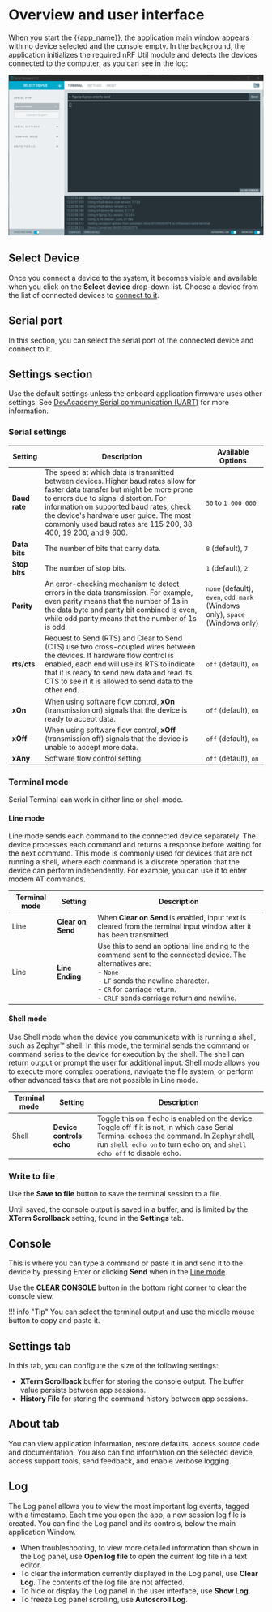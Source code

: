 # Overview and user interface

When you start the {{app_name}}, the application main window appears with no device selected and the console empty.
In the background, the application initializes the required nRF Util module and detects the devices connected to the computer, as you can see in the log:

![{{app_name}} default view at startup](./screenshots/serial_term_startup.png "{{app_name}} default view")

## Select Device

Once you connect a device to the system, it becomes visible and available when you click on the **Select device** drop-down list. Choose a device from the list of connected devices to [connect to it](connecting.md).

## Serial port

In this section, you can select the serial port of the connected device and connect to it.

## Settings section

Use the default settings unless the onboard application firmware uses other settings. See [DevAcademy Serial communication (UART)](https://academy.nordicsemi.com/topic/uart-driver/) for more information.

### Serial settings
| Setting         | Description                                                                                                              | Available Options      |
|-----------------|--------------------------------------------------------------------------------------------------------------------------|-------------------------|
| **Baud rate**   | The speed at which data is transmitted between devices. Higher baud rates allow for faster data transfer but might be more prone to errors due to signal distortion. For information on supported baud rates, check the device's hardware user guide. The most commonly used baud rates are 115 200, 38 400, 19 200, and 9 600. | `50` to `1 000 000`           |
| **Data bits**   | The number of bits that carry data.                                                                                      | `8` (default), `7`          |
| **Stop bits**   | The number of stop bits.                                                                                                | `1` (default), `2`          |
| **Parity**      | An error-checking mechanism to detect errors in the data transmission. For example, even parity means that the number of 1s in the data byte and parity bit combined is even, while odd parity means that the number of 1s is odd. | `none` (default), `even`, `odd`, `mark` (Windows only), `space` (Windows only) |
| **rts/cts**     | Request to Send (RTS) and Clear to Send (CTS) use two cross-coupled wires between the devices. If hardware flow control is enabled, each end will use its RTS to indicate that it is ready to send new data and read its CTS to see if it is allowed to send data to the other end. | `off` (default), `on`       |
| **xOn**         | When using software flow control, **xOn** (transmission on) signals that the device is ready to accept data.                | `off` (default), `on`       |
| **xOff**        | When using software flow control, **xOff** (transmission off) signals that the device is unable to accept more data.         | `off` (default), `on`       |
| **xAny**        | Software flow control setting.                                                                                          | `off` (default), `on`       |

### Terminal mode

Serial Terminal can work in either line or shell mode.

#### Line mode

Line mode sends each command to the connected device separately. The device processes each command and returns a response before waiting for the next command. This mode is commonly used for devices that are not running a shell, where each command is a discrete operation that the device can perform independently. For example, you can use it to enter modem AT commands.

| Terminal mode  | Setting            | Description                                                                      |
| -------------- | ------------------ | -------------------------------------------------------------------------------- |
| Line           | **Clear on Send**      | When **Clear on Send** is enabled, input text is cleared from the terminal input window after it has been transmitted. |
| Line           | **Line Ending**        | Use this to send an optional line ending to the command sent to the connected device. The alternatives are:</br> - `None`</br>- `LF` sends the newline character.</br> - ``CR`` for carriage return.</br> - ``CRLF`` sends carriage return and newline.     |

#### Shell mode
Use Shell mode when the device you communicate with is running a shell, such as Zephyr™ shell. In this mode, the terminal sends the command or command series to the device for execution by the shell. The shell can return output or prompt the user for additional input. Shell mode allows you to execute more complex operations, navigate the file system, or perform other advanced tasks that are not possible in Line mode.

| Terminal mode | Setting            | Description                                                                      |
| ------------- | ------------------ | -------------------------------------------------------------------------------- |
| Shell         | **Device controls echo** | Toggle this on if echo is enabled on the device. Toggle off if it is not, in which case Serial Terminal echoes the command. In Zephyr shell, run `shell echo on` to turn echo on, and `shell echo off` to disable echo. |

### Write to file

Use the **Save to file** button to save the terminal session to a file.

Until saved, the console output is saved in a buffer, and is limited by the **XTerm Scrollback** setting, found in the **Settings** tab.

## Console

This is where you can type a command or paste it in and send it to the device by pressing Enter or clicking **Send** when in the [Line mode](#terminal-mode).

Use the **CLEAR CONSOLE** button in the bottom right corner to clear the console view.

!!! info "Tip"
      You can select the terminal output and use the middle mouse button to copy and paste it.

## Settings tab

In this tab, you can configure the size of the following settings:

* **XTerm Scrollback** buffer for storing the console output. The buffer value persists between app sessions.
* **History File** for storing the command history between app sessions.

## About tab

You can view application information, restore defaults, access source code and documentation. You also can find information on the selected device, access support tools, send feedback, and enable verbose logging.

## Log

The Log panel allows you to view the most important log events, tagged with a timestamp. Each time you open the app, a new session log file is created. You can find the Log panel and its controls, below the main application Window.

- When troubleshooting, to view more detailed information than shown in the Log panel, use **Open log file** to open the current log file in a text editor.
- To clear the information currently displayed in the Log panel, use **Clear Log**. The contents of the log file are not affected.
- To hide or display the Log panel in the user interface, use **Show Log**.
- To freeze Log panel scrolling, use **Autoscroll Log**.